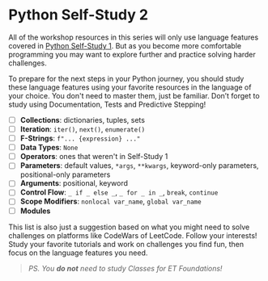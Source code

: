 # Python Self-Study 2

All of the workshop resources in this series will only use language features covered in [Python Self-Study 1](../2__python_self_study_1/).  But as you become more comfortable programming you may want to explore further and practice solving harder challenges.

To prepare for the next steps in your Python journey, you should study these
language features using your favorite resources in the language of your choice.
You don't need to master them, just be familiar. Don’t forget to study using Documentation, Tests and Predictive Stepping!

- [ ] **Collections**: dictionaries, tuples, sets
- [ ] **Iteration**: `iter()`, `next()`, `enumerate()`
- [ ] **F-Strings**: `f"... {expression} ..."`
- [ ] **Data Types**: `None`
- [ ] **Operators**: ones that weren't in Self-Study 1
- [ ] **Parameters**: default values, `*args`, `**kwargs`, keyword-only
      parameters, positional-only parameters
- [ ] **Arguments**: positional, keyword
- [ ] **Control Flow**: `_ if _ else _`, `_ for _ in _`, `break`, `continue`
- [ ] **Scope Modifiers**: `nonlocal var_name`, `global var_name`
- [ ] **Modules**

This list is also just a suggestion based on what you might need to solve
challenges on platforms like CodeWars of LeetCode. Follow your interests! Study
your favorite tutorials and work on challenges you find fun, then focus on the
language features you need.

> _PS. You **do not** need to study Classes for ET Foundations!_
